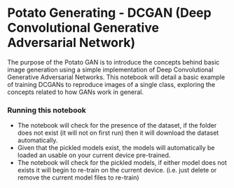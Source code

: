 # Potato Generating - DCGAN (Deep Convolutional Generative Adversarial Network)

The purpose of the Potato GAN is to introduce the concepts behind basic image generation using a simple implementation of Deep Convolutional Generative Adversarial Networks. This notebook will detail a basic example of training DCGANs to reproduce images of a single class, exploring the concepts related to how GANs work in general.

### Running this notebook
* The notebook will check for the presence of the dataset, if the folder does not exist (it will not on first run) then it will download the dataset automatically.
* Given that the pickled models exist, the models will automatically be loaded an usable on your current device pre-trained.
* The notebook will check for the pickled models, if either model does not exists it will begin to re-train on the current device. (i.e. just delete or remove the current model files to re-train)